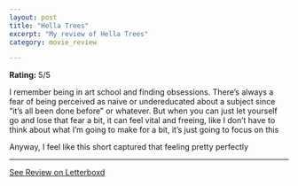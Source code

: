 ```yaml
---
layout: post
title: "Hella Trees"
excerpt: "My review of Hella Trees"
category: movie_review

---
```


**Rating:** 5/5

I remember being in art school and finding obsessions. There’s always a fear of being perceived as naive or undereducated about a subject since “it’s all been done before” or whatever. But when you can just let yourself go and lose that fear a bit, it can feel vital and freeing, like I don’t have to think about what I’m going to make for a bit, it’s just going to focus on this

Anyway, I feel like this short captured that feeling pretty perfectly

<hr>

[See Review on Letterboxd](https://boxd.it/23fk6B)
